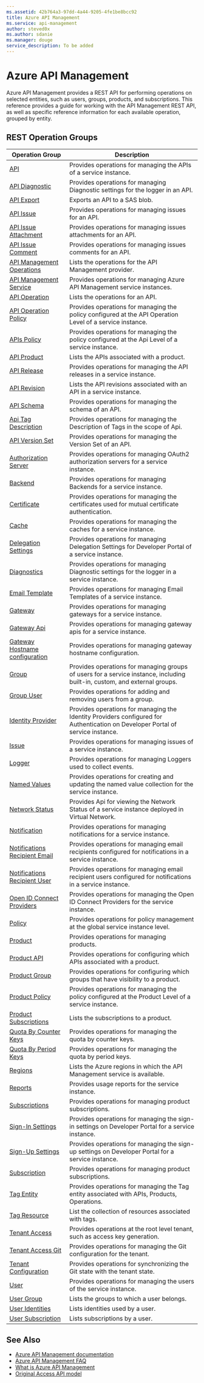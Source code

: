 ```yaml
---
ms.assetid: 42b764a3-97dd-4a44-9205-4fe1be8bcc92
title: Azure API Management
ms.service: api-management
author: steved0x
ms.author: sdanie
ms.manager: douge
service_description: To be added
---
```



# Azure API Management

Azure API Management provides a REST API for performing operations on selected entities, such as users, groups, products, and subscriptions. This reference provides a guide for working with the API Management REST API, as well as specific reference information for each available operation, grouped by entity.

## REST Operation Groups

| Operation Group                                                                                     | Description                                                                                                                    |
|-----------------------------------------------------------------------------------------------------|--------------------------------------------------------------------------------------------------------------------------------|
| [API](xref:management.azure.com.apimanagement.2019-12-01.apis)                                                  | Provides operations for managing the APIs of a service instance.                                                               |
| [API Diagnostic](xref:management.azure.com.apimanagement.2019-12-01.apidiagnostic)                             | Provides operations for managing Diagnostic settings for the logger in an API.                                                 |
| [API Export](xref:management.azure.com.apimanagement.2019-12-01.apiexport)                                     | Exports an API to a SAS blob.                                                                                                  |
| [API Issue](xref:management.azure.com.apimanagement.2019-12-01.apiissue)                                       | Provides operations for managing issues for an API.                                                                            |
| [API Issue Attachment](xref:management.azure.com.apimanagement.2019-12-01.apiissueattachment)                  | Provides operations for managing issues attachments for an API.                                                                |
| [API Issue Comment](xref:management.azure.com.apimanagement.2019-12-01.apiissuecomment)                        | Provides operations for managing issues comments for an API.                                                                   |
| [API Management Operations](xref:management.azure.com.apimanagement.2019-12-01.apimanagementoperations)        | Lists the operations for the API Management provider.                                                                          |
| [API Management Service](xref:management.azure.com.apimanagement.2019-12-01.apimanagementservice)              | Provides operations for managing Azure API Management service instances.                                                       |
| [API Operation](xref:management.azure.com.apimanagement.2019-12-01.apioperation)                               | Lists the operations for an API.                                                                                           |
| [API Operation Policy](xref:management.azure.com.apimanagement.2019-12-01.apioperationpolicy)                  | Provides operations for managing the policy configured at the API Operation Level of a service instance.                       |
| [APIs Policy](xref:management.azure.com.apimanagement.2019-12-01.apipolicy)                                    | Provides operations for managing the policy configured at the Api Level of a service instance.                                 |
| [API Product](xref:management.azure.com.apimanagement.2019-12-01.apiproduct)                                   | Lists the APIs associated with a product.                                                                                      |
| [API Release](xref:management.azure.com.apimanagement.2019-12-01.apirelease)                                   | Provides operations for managing the API releases in a service instance.                                                       |
| [API Revision](xref:management.azure.com.apimanagement.2019-12-01.apirevision)                               | Lists the API revisions associated with an API in a service instance.                                                          |
| [API Schema](xref:management.azure.com.apimanagement.2019-12-01.apischema)                                     | Provides operations for managing the schema of an API.                                                                         |
| [Api Tag Description](xref:management.azure.com.apimanagement.2019-12-01.apitagdescription)                    | Provides operations for managing the Description of Tags in the scope of Api.                                                  |
| [API Version Set](xref:management.azure.com.apimanagement.2019-12-01.apiversionset)                            | Provides operations for managing the Version Set of an API.                                                                    |
| [Authorization Server](xref:management.azure.com.apimanagement.2019-12-01.authorizationserver)                 | Provides operations for managing OAuth2 authorization servers for a service instance.                                          |
| [Backend](xref:management.azure.com.apimanagement.2019-12-01.backend)                                          | Provides operations for managing Backends for a service instance.                                                              |
| [Certificate](xref:management.azure.com.apimanagement.2019-12-01.certificate)                                  | Provides operations for managing the certificates used for mutual certificate authentication.                                  |
| [Cache](xref:management.azure.com.apimanagement.2019-12-01.cache)                                              | Provides operations for managing the caches for a service instance.                                                           |
| [Delegation Settings](xref:management.azure.com.apimanagement.2019-12-01.delegationsettings)                   | Provides operations for managing Delegation Settings for Developer Portal of a service instance.                               |
| [Diagnostics](xref:management.azure.com.apimanagement.2019-12-01.diagnostic)                                   | Provides operations for managing Diagnostic settings for the logger in a service instance.                                     |
| [Email Template](xref:management.azure.com.apimanagement.2019-12-01.emailtemplate)                             | Provides operations for managing Email Templates of a service instance.                                                        |
| [Gateway](xref:management.azure.com.apimanagement.2019-12-01.gateway)                                              | Provides operations for managing gateways for a service instance.      |
| [Gateway Api](xref:management.azure.com.apimanagement.2019-12-01.gatewayapi)                                           | Provides operations for managing gateway apis for a service instance.      |
| [Gateway Hostname configuration](xref:management.azure.com.apimanagement.2019-12-01.gatewayhostnameconfiguration)                      | Provides operations for managing gateway hostname configuration.      |
| [Group](xref:management.azure.com.apimanagement.2019-12-01.group)                                              | Provides operations for managing groups of users for a service instance, including built-in, custom, and external groups.      |
| [Group User](xref:management.azure.com.apimanagement.2019-12-01.groupuser)                                     | Provides operations for adding and removing users from a group.                                                                |
| [Identity Provider](xref:management.azure.com.apimanagement.2019-12-01.identityprovider)                       | Provides operations for managing the Identity Providers configured for Authentication on Developer Portal of service instance. |
| [Issue](xref:management.azure.com.apimanagement.2019-12-01.issue)                                              | Provides operations for managing issues of a service instance.                                                                 |
| [Logger](xref:management.azure.com.apimanagement.2019-12-01.logger)                                            | Provides operations for managing Loggers used to collect events.                                                               |
| [Named Values](xref:management.azure.com.apimanagement.2019-12-01.namedvalue)                                        | Provides operations for creating and updating the named value collection for the service instance.                                |
| [Network Status](xref:management.azure.com.apimanagement.2019-12-01.networkstatus)                             | Provides Api for viewing the Network Status of a service instance deployed in Virtual Network.                                 |
| [Notification](xref:management.azure.com.apimanagement.2019-12-01.notification)                                | Provides operations for managing notifications for a service instance.                                                         |
| [Notifications Recipient Email](xref:management.azure.com.apimanagement.2019-12-01.notificationrecipientemail) | Provides operations for managing email recipients configured for notifications in a service instance.                          |
| [Notifications Recipient User](xref:management.azure.com.apimanagement.2019-12-01.notificationrecipientuser)   | Provides operations for managing email recipient users configured for notifications in a service instance.                     |
| [Open ID Connect Providers](xref:management.azure.com.apimanagement.2019-12-01.openidconnectprovider)          | Provides operations for managing the Open ID Connect Providers for the service instance.                                       |
| [Policy](xref:management.azure.com.apimanagement.2019-12-01.policy)                                            | Provides operations for policy management at the global service instance level.                                                |                                                                            |
| [Product](xref:management.azure.com.apimanagement.2019-12-01.product)                                          | Provides operations for managing products.                                                                                     |
| [Product API](xref:management.azure.com.apimanagement.2019-12-01.productapi)                                   | Provides operations for configuring which APIs associated with a product.                                                      |
| [Product Group](xref:management.azure.com.apimanagement.2019-12-01.productgroup)                               | Provides operations for configuring which groups that have visibility to a product.                                            |
| [Product Policy](xref:management.azure.com.apimanagement.2019-12-01.productpolicy)                             | Provides operations for managing the policy configured at the Product Level of a service instance.                             |
| [Product Subscriptions](xref:management.azure.com.apimanagement.2019-12-01.productsubscriptions)               | Lists the subscriptions to a product.                                                                                          |
| [Quota By Counter Keys](xref:management.azure.com.apimanagement.2019-12-01.quotabycounterkeys)                 | Provides operations for managing the quota by counter keys.                                                                    |
| [Quota By Period Keys](xref:management.azure.com.apimanagement.2019-12-01.quotabyperiodkeys)                   | Provides operations for managing the quota by period keys.                                                                     |
| [Regions](xref:management.azure.com.apimanagement.2019-12-01.region)                                          | Lists the Azure regions in which the API Management service is available.                                                      |
| [Reports](xref:management.azure.com.apimanagement.2019-12-01.reports)                                          | Provides usage reports for the service instance.                                                                               |
| [Subscriptions](xref:management.azure.com.apimanagement.2019-12-01.subscription)                               | Provides operations for managing product subscriptions.                                                                        |
| [Sign-In Settings](xref:management.azure.com.apimanagement.2019-12-01.signinsettings)                          | Provides operations for managing the sign-in settings on Developer Portal for a service instance.                               |
| [Sign-Up Settings](xref:management.azure.com.apimanagement.2019-12-01.signupsettings)                          | Provides operations for managing the sign-up settings on Developer Portal for a service instance.                               |
| [Subscription](xref:management.azure.com.apimanagement.2019-12-01.subscription)                                | Provides operations for managing product subscriptions.                                                                        |
| [Tag Entity](xref:management.azure.com.apimanagement.2019-12-01.tagentity)                                     | Provides operations for managing the Tag entity associated with APIs, Products, Operations.                                    |
| [Tag Resource](xref:management.azure.com.apimanagement.2019-12-01.tagresource)                                 | List the collection of resources associated with tags.                                                                         |
| [Tenant Access](xref:management.azure.com.apimanagement.2019-12-01.tenantaccess)                               | Provides operations at the root level tenant, such as access key generation.                                                   |
| [Tenant Access Git](xref:management.azure.com.apimanagement.2019-12-01.tenantaccessgit)                        | Provides operations for managing the Git configuration for the tenant.                                                         |
| [Tenant Configuration](xref:management.azure.com.apimanagement.2019-12-01.tenantconfiguration)                 | Provides operations for synchronizing the Git state with the tenant state.                                                     |
| [User](xref:management.azure.com.apimanagement.2019-12-01.user)                                                | Provides operations for managing the users of the service instance.                                                            |
| [User Group](xref:management.azure.com.apimanagement.2019-12-01.usergroup)                                     | Lists the groups to which a user belongs.                                                                                      |
| [User Identities](xref:management.azure.com.apimanagement.2019-12-01.useridentities)                           | Lists identities used by a user.                                                                                               |
| [User Subscription](xref:management.azure.com.apimanagement.2019-12-01.usersubscription)                       | Lists subscriptions by a user.                                                                                                 |

## See Also

- [Azure API Management documentation](https://azure.microsoft.com/documentation/services/api-management/)
- [Azure API Management FAQ](https://azure.microsoft.com/documentation/articles/api-management-faq/)
- [What is Azure API Management](https://azure.microsoft.com/documentation/articles/api-management-key-concepts/)
- [Original Access API model](../apimanagement/ApiManagementREST/API-Management-REST.md)

